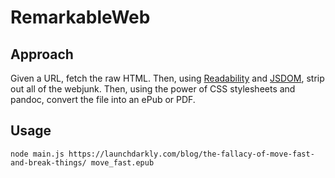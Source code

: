 # RemarkableWeb

## Approach

Given a URL, fetch the raw HTML. Then, using [Readability](https://github.com/mozilla/readability) and [JSDOM](https://github.com/jsdom/jsdom), strip out all of the webjunk. Then, using the power of CSS stylesheets and pandoc, convert the file into an ePub or PDF.


## Usage

```
node main.js https://launchdarkly.com/blog/the-fallacy-of-move-fast-and-break-things/ move_fast.epub
```

